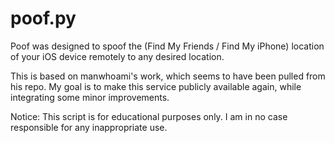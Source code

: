 # poof.py
Poof was designed to spoof the (Find My Friends / Find My iPhone) location of your iOS device remotely to any desired location.

This is based on manwhoami's work, which seems to have been pulled from his repo. My goal is to make this service publicly available again, while integrating some minor improvements.

Notice: This script is for educational purposes only. I am in no case responsible for any inappropriate use.
